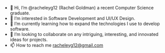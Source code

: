 - 👋 Hi, I’m @racheleyg12 (Rachel Goldman) a recent Computer Science graduate.
- 👀 I’m interested in Software Development and UI/UX Design.
- 🌱 I’m currently learning how to expand the technologies I use to develop software. 
- 💞️ I’m looking to collaborate on any intriguing, interesting, and innovated ideas for projects.
- 📫 How to reach me racheleyg12@gmail.com

<!---
racheleyg12/racheleyg12 is a ✨ special ✨ repository because its `README.md` (this file) appears on your GitHub profile.
You can click the Preview link to take a look at your changes.
--->
